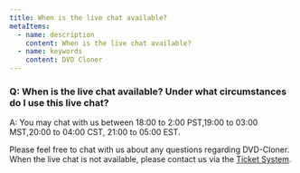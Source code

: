 ```yaml
---
title: When is the live chat available?
metaItems:
  - name: description
    content: When is the live chat available?
  - name: keywords
    content: DVD Cloner
---
```


### Q: When is the live chat available? Under what circumstances do I use this live chat?

A:
You may chat with us between 18:00 to 2:00 PST,19:00 to 03:00 MST,20:00 to 04:00 CST, 21:00 to 05:00 EST.

Please feel free to chat with us about any questions regarding DVD-Cloner. When the live chat is not available, please contact us via the [Ticket System](http://www.dvd-cloner.net/support_client/ticket.html).
